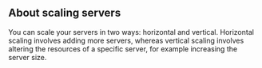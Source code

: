 

## About scaling servers

You can scale your servers in two ways: horizontal and vertical. Horizontal scaling involves adding more servers, whereas vertical scaling involves altering the resources of a specific server, for example increasing the server size.

